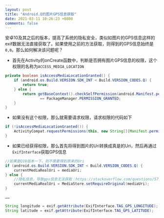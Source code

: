 ```yaml
---
layout: post
title: "Android.Q的图片GPS信息获取"
date: 2021-03-11 10:26:23 +0800
comments: false
---
```




安卓10及其之后的版本，提高了系统的隐私安全，类似如图片的GPS信息这样的exif数据无法直接获取了。如果使用之前的方法获取，则得到的GPS信息始终是`0,0`。那么如何解决该问题呢？

- 首先在Activity的onCreate函数中，判断是否拥有图片GPS信息的权限，这个权限的名称为`ACCESS_MEDIA_LOCATION`

```java
private boolean isAccessMediaLocationGranted() {
    if (android.os.Build.VERSION.SDK_INT < Build.VERSION_CODES.Q) {
        return true;
    } else {
        return getBaseContext().checkSelfPermission(android.Manifest.permission.ACCESS_MEDIA_LOCATION)
                == PackageManager.PERMISSION_GRANTED;
    }
}
```

- 如果没有这个权限，那么就需要请求权限，请求权限的代码如下

```java
if (!isAccessMediaLocationGranted()) {
    ActivityCompat.requestPermissions(this, new String[]{Manifest.permission.ACCESS_MEDIA_LOCATION}, IMAGE_LOCATION);
}
```

- 如果已经获得权限，那么首先将得到图片的Uri转换成真是的Uri，然后再通过`ExifInterface`获取GPS信息

```java
//如果是Q10版本一下，则不需要得到原来的Uri
if (android.os.Build.VERSION.SDK_INT < Build.VERSION_CODES.Q) {
    currentMediaRealUri = mediaUri;
} else {
    //隐私信息，导致gps信息无法获取：https://stackoverflow.com/questions/57980935/exifinterface-gps-not-read-on-android-q-10
    currentMediaRealUri = MediaStore.setRequireOriginal(mediaUri);
}

……

String longitude = exif.getAttribute(ExifInterface.TAG_GPS_LONGITUDE);
String latitude = exif.getAttribute(ExifInterface.TAG_GPS_LATITUDE);
```